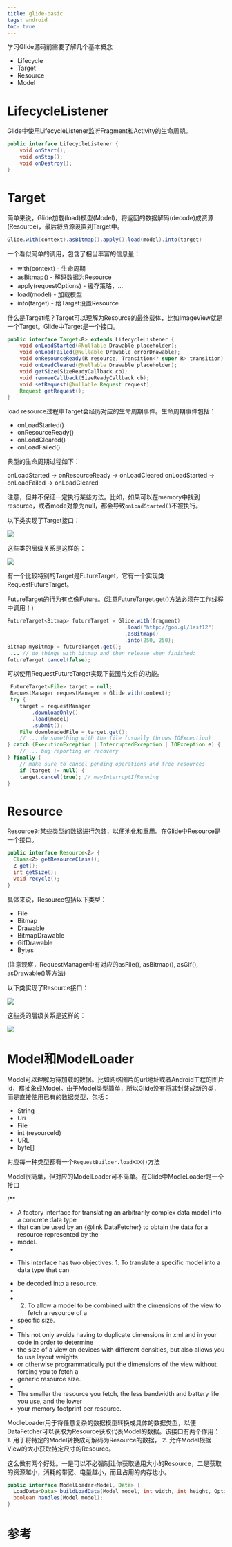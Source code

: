 ```yaml
---
title: glide-basic
tags: android
toc: true
---
```


学习Glide源码前需要了解几个基本概念

+ Lifecycle
+ Target
+ Resource
+ Model

# LifecycleListener
Glide中使用LifecycleListener监听Fragment和Activity的生命周期。

```java
public interface LifecycleListener {
	void onStart();
	void onStop();
	void onDestroy();	
}
```

# Target

简单来说，Glide加载(load)模型(Model)，将返回的数据解码(decode)成资源(Resource)，最后将资源设置到Target中。

```java
Glide.with(context).asBitmap().apply().load(model).into(target)
```

一个看似简单的调用，包含了相当丰富的信息量：

+ with(context) - 生命周期
+ asBitmap() - 解码数据为Resource
+ apply(requestOptions) - 缓存策略，...
+ load(model) - 加载模型
+ into(target) - 给Target设置Resource

什么是Target呢？Target可以理解为Resource的最终载体，比如ImageView就是一个Target。Glide中Target是一个接口。

```java
public interface Target<R> extends LifecycleListener {
	void onLoadStarted(@Nullable Drawable placeholder);
	void onLoadFailed(@Nullable Drawable errorDrawable);
	void onResourceReady(R resource, Transition<? super R> transition);
	void onLoadCleared(@Nullable Drawable placeholder);
	void getSize(SizeReadyCallback cb);
	void removeCallback(SizeReadyCallback cb);
	void setRequest(@Nullable Request request);
	Request getRequest();
}
```

load resource过程中Target会经历对应的生命周期事件。生命周期事件包括：

+ onLoadStarted()
+ onResourceReady()
+ onLoadCleared()
+ onLoadFailed()

典型的生命周期过程如下：

onLoadStarted -> onResourceReady -> onLoadCleared
onLoadStarted -> onLoadFailed -> onLoadCleared

注意，但并不保证一定执行某些方法。比如，如果可以在memory中找到resource，或者mode对象为null，都会导致`onLoadStarted()`不被执行。

以下类实现了Target接口：

![](target.png)

这些类的层级关系是这样的：

![](target-arch.png)

有一个比较特别的Target是FutureTarget，它有一个实现类RequestFutureTarget。

FutureTarget的行为有点像Future。(注意FutureTarget.get()方法必须在工作线程中调用！)

```java
FutureTarget<Bitmap> futureTarget = Glide.with(fragment)
                                      .load("http://goo.gl/1asf12")
                                      .asBitmap()
                                      .into(250, 250);
Bitmap myBitmap = futureTarget.get();
 ... // do things with bitmap and then release when finished:
futureTarget.cancel(false);
```

可以使用RequestFutureTarget实现下载图片文件的功能。

```java
 FutureTarget<File> target = null;
 RequestManager requestManager = Glide.with(context);
 try {
 	target = requestManager
		.downloadOnly()
		.load(model)
		.submit();
	File downloadedFile = target.get();
	// ... do something with the file (usually throws IOException)
} catch (ExecutionException | InterruptedException | IOException e) {
	// ... bug reporting or recovery
} finally {
	// make sure to cancel pending operations and free resources
	if (target != null) {
	target.cancel(true); // mayInterruptIfRunning
}
```

# Resource
Resource对某些类型的数据进行包装，以便池化和重用。在Glide中Resource是一个接口。

```java
public interface Resource<Z> {
  Class<Z> getResourceClass();
  Z get();
  int getSize();	
  void recycle();
}
```

具体来说，Resource包括以下类型：

+ File
+ Bitmap
+ Drawable
+ BitmapDrawable
+ GifDrawable
+ Bytes

(注意观察，RequestManager中有对应的asFile(), asBitmap(), asGif(), asDrawable()等方法)

以下类实现了Resource接口：

![](resource.png)

这些类的层级关系是这样的：

![](resource-arch.png)

# Model和ModelLoader

Model可以理解为待加载的数据。比如网络图片的url地址或者Android工程的图片id，都抽象成Model。由于Model类型简单，所以Glide没有将其封装成新的类，而是直接使用已有的数据类型，包括：

+ String
+ Uri
+ File
+ int (resourceId)
+ URL
+ byte[]

对应每一种类型都有一个`RequestBuilder.loadXXX()`方法

Model很简单，但对应的ModelLoader可不简单。在Glide中ModleLoader是一个接口

/**
 * A factory interface for translating an arbitrarily complex data model into a concrete data type
 * that can be used by an {@link DataFetcher} to obtain the data for a resource represented by the
 * model.
 *
 * <p> This interface has two objectives: 1. To translate a specific model into a data type that can
 * be decoded into a resource.
 *
 * 2. To allow a model to be combined with the dimensions of the view to fetch a resource of a
 * specific size.
 *
 * This not only avoids having to duplicate dimensions in xml and in your code in order to determine
 * the size of a view on devices with different densities, but also allows you to use layout weights
 * or otherwise programmatically put the dimensions of the view without forcing you to fetch a
 * generic resource size.
 *
 * The smaller the resource you fetch, the less bandwidth and battery life you use, and the lower
 * your memory footprint per resource. </p>
 
 ModleLoader用于将任意复杂的数据模型转换成具体的数据类型，以便DataFetcher可以获取为Resource获取代表Model的数据。该接口有两个作用： 1. 用于将特定的Model转换成可解码为Resource的数据， 2. 允许Model根据View的大小获取特定尺寸的Resource。
 
这么做有两个好处。一是可以不必强制让你获取通用大小的Resource，二是获取的资源越小，消耗的带宽、电量越小，而且占用的内存也小。

```java
public interface ModelLoader<Model, Data> {
  LoadData<Data> buildLoadData(Model model, int width, int height, Options options);
  boolean handles(Model model);
}
```


# 参考
<!-- http://km.oa.com/group/31047/articles/show/315884?kmref=search&from_page=1&no=1&loginParam=disposed&length=35&lengh=35&sessionKey=A64C691AE6E6D0676C7DBF8B30A7341903A66732363194626679AF92377B0D30 -->
